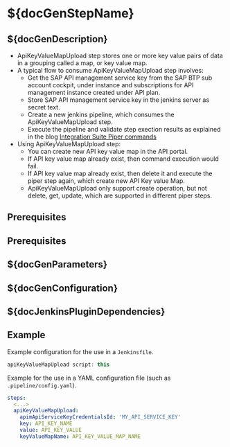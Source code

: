 # ${docGenStepName}

## ${docGenDescription}

* ApiKeyValueMapUpload step stores one or more key value pairs of data in a grouping called a map, or key value map.
* A typical flow to consume ApiKeyValueMapUpload step involves:
  * Get the SAP API management service key from the SAP BTP sub account cockpit, under instance and subscriptions for API management instance created under API plan.
  * Store SAP API management service key in the jenkins server as secret text.
  * Create a new jenkins pipeline, which consumes the ApiKeyValueMapUpload step.
  * Execute the pipeline and validate step exection results as explained in the blog [Integration Suite Piper commands](https://blogs.sap.com/2022/01/05/working-with-integration-suite-piper-commands/)
* Using ApiKeyValueMapUpload step:
  * You can create new API key value map in the API portal.
  * If API key value map already exist, then command execution would fail.
  * If API key value map already exist, then delete it and execute the piper step again, which create new API Key value Map.
  * ApiKeyValueMapUpload only support create operation, but not delete, get, update, which are supported in different piper steps.

## Prerequisites

## Prerequisites

## ${docGenParameters}

## ${docGenConfiguration}

## ${docJenkinsPluginDependencies}

## Example

Example configuration for the use in a `Jenkinsfile`.

```groovy
apiKeyValueMapUpload script: this
```

Example for the use in a YAML configuration file (such as `.pipeline/config.yaml`).

```yaml
steps:
  <...>
  apiKeyValueMapUpload:
    apimApiServiceKeyCredentialsId: 'MY_API_SERVICE_KEY'
    key: API_KEY_NAME
    value: API_KEY_VALUE
    keyValueMapName: API_KEY_VALUE_MAP_NAME
```
